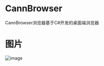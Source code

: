 # CannBrowser
CannBrowser浏览器基于C#开发的桌面端浏览器
# 图片
![image](https://user-images.githubusercontent.com/66775451/146725629-479e7772-43da-4871-8c7e-36d74d33cd02.png)
